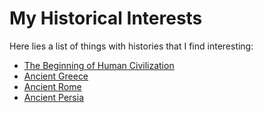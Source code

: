 # My Historical Interests
Here lies a list of things with histories that I find interesting:
- [The Beginning of Human Civilization](https://aquilare.github.io/earlyhumancivilization/)
- [Ancient Greece](https://aquilare.github.io/ancientgreece/)
- [Ancient Rome](https://aquilare.github.io/ancientrome/)
- [Ancient Persia](https://aquilare.github.io/ancientpersia/)

